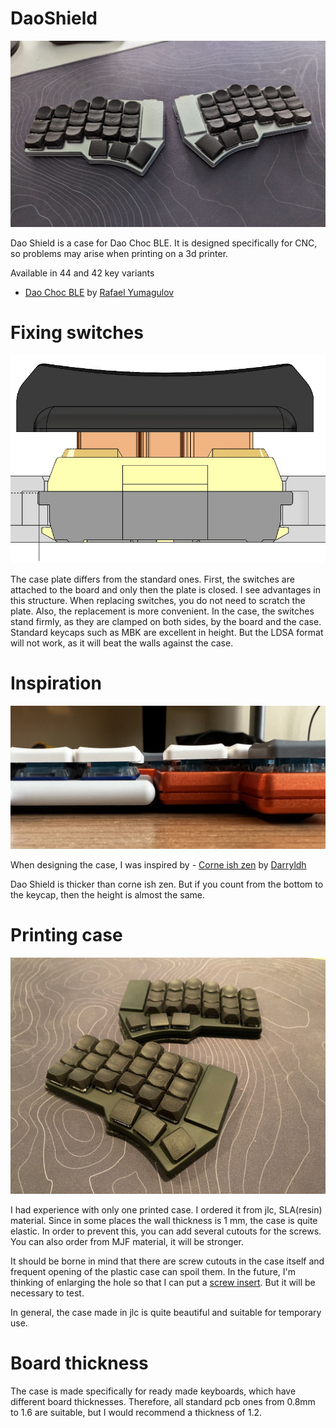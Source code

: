 # DaoShield
![Dao Shield](pics/DaoShield.JPG)

Dao Shield is a case for Dao Choc BLE. It is designed specifically for CNC, so problems may arise when printing on a 3d printer.

Available in 44 and 42 key variants

- [Dao Choc BLE](https://github.com/yumagulovrn/dao-choc-ble) by [Rafael Yumagulov](https://github.com/yumagulovrn) 


# Fixing switches
![Dao Shield](pics/0.2.jpg)

The case plate differs from the standard ones. First, the switches are attached to the board and only then the plate is closed. 
I see advantages in this structure. When replacing switches, you do not need to scratch the plate. Also, the replacement is more convenient. 
In the case, the switches stand firmly, as they are clamped on both sides, by the board and the case.
Standard keycaps such as MBK are excellent in height. But the LDSA format will not work, as it will beat the walls against the case.


# Inspiration

![Dao Shield](pics/0.3.JPG)

When designing the case, I was inspired by - [Corne ish zen](https://github.com/LOWPROKB/zmk-config-Corne-ish-Zen) by [Darryldh](https://github.com/Darryldh)

Dao Shield is thicker than corne ish zen. But if you count from the bottom to the keycap, then the height is almost the same.


# Printing case

![Dao Shield](pics/0.5.jpg)

I had experience with only one printed case. I ordered it from jlc, SLA(resin) material. Since in some places the wall thickness is 1 mm, the case is quite elastic. In order to prevent this, you can add several cutouts for the screws. You can also order from MJF material, it will be stronger.

It should be borne in mind that there are screw cutouts in the case itself and frequent opening of the plastic case can spoil them. In the future, I'm thinking of enlarging the hole so that I can put a [screw insert](https://aliexpress.ru/item/4000232925592.html?sku_id=10000000945438228). But it will be necessary to test.

In general, the case made in jlc is quite beautiful and suitable for temporary use.


# Board thickness

The case is made specifically for ready made keyboards, which have different board thicknesses. Therefore, all standard pcb ones from 0.8mm to 1.6 are suitable, but I would recommend a thickness of 1.2.
